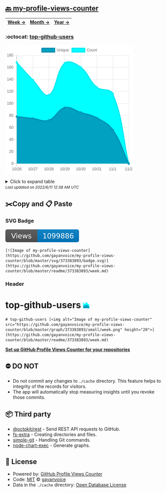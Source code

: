 ## [🔙 my-profile-views-counter](https://github.com/gayanvoice/my-profile-views-counter)
| [**Week →**](https://github.com/gayanvoice/my-profile-views-counter/blob/master/readme/373383893/week.md) | [**Month →**](https://github.com/gayanvoice/my-profile-views-counter/blob/master/readme/373383893/month.md) | [**Year →**](https://github.com/gayanvoice/my-profile-views-counter/blob/master/readme/373383893/year.md) |
| ---- | ---- | ----- |
### :octocat: [top-github-users](https://github.com/gayanvoice/top-github-users)
![Image of my-profile-views-counter](https://github.com/gayanvoice/my-profile-views-counter/blob/master/graph/373383893/large/week.png)

<details>
	<summary>Click to expand table</summary>
	<h2>:calendar: Week Page Views Table</h2>
<table>
	<tr>
		<th>
			Last Updated
		</th>
		<th>
			Unique
		</th>
		<th>
			Count
		</th>
	</tr>
	<tr>
		<td>
			<code>2022/6/11</code>
		</td>
		<td>
			<code>0</code>
		</td>
		<td>
			<code>0</code>
		</td>
	</tr>
	<tr>
		<td>
			<code>2022/6/10</code>
		</td>
		<td>
			<code>262</code>
		</td>
		<td>
			<code>583</code>
		</td>
	</tr>
	<tr>
		<td>
			<code>2022/6/9</code>
		</td>
		<td>
			<code>362</code>
		</td>
		<td>
			<code>749</code>
		</td>
	</tr>
	<tr>
		<td>
			<code>2022/6/8</code>
		</td>
		<td>
			<code>427</code>
		</td>
		<td>
			<code>884</code>
		</td>
	</tr>
	<tr>
		<td>
			<code>2022/6/7</code>
		</td>
		<td>
			<code>275</code>
		</td>
		<td>
			<code>686</code>
		</td>
	</tr>
	<tr>
		<td>
			<code>2022/6/6</code>
		</td>
		<td>
			<code>253</code>
		</td>
		<td>
			<code>620</code>
		</td>
	</tr>
	<tr>
		<td>
			<code>2022/6/5</code>
		</td>
		<td>
			<code>181</code>
		</td>
		<td>
			<code>419</code>
		</td>
	</tr>
	<tr>
		<td>
			<code>2022/6/4</code>
		</td>
		<td>
			<code>192</code>
		</td>
		<td>
			<code>428</code>
		</td>
	</tr>
</table>

</details>
<small><i>Last updated on 2022/6/11 12:38 AM UTC</i></small>

## ✂️Copy and 📋 Paste
### SVG Badge
[![Image of my-profile-views-counter](https://github.com/gayanvoice/my-profile-views-counter/blob/master/svg/373383893/badge.svg)](https://github.com/gayanvoice/my-profile-views-counter/blob/master/readme/373383893/week.md)
```readme
[![Image of my-profile-views-counter](https://github.com/gayanvoice/my-profile-views-counter/blob/master/svg/373383893/badge.svg)](https://github.com/gayanvoice/my-profile-views-counter/blob/master/readme/373383893/week.md)
```
### Header
# top-github-users [<img alt="Image of my-profile-views-counter" src="https://github.com/gayanvoice/my-profile-views-counter/blob/master/graph/373383893/small/week.png" height="20">](https://github.com/gayanvoice/my-profile-views-counter/blob/master/readme/373383893/week.md)
```readme
# top-github-users [<img alt="Image of my-profile-views-counter" src="https://github.com/gayanvoice/my-profile-views-counter/blob/master/graph/373383893/small/week.png" height="20">](https://github.com/gayanvoice/my-profile-views-counter/blob/master/readme/373383893/week.md)
```
[**Set up GitHub Profile Views Counter for your repositories**](https://github.com/gayanvoice/github-profile-views-counter)
## ⛔ DO NOT
- Do not commit any changes to `./cache` directory. This feature helps to integrity of the records for visitors.
- The app will automatically stop measuring insights until you revoke those commits.
## 📦 Third party

- [@octokit/rest](https://www.npmjs.com/package/@octokit/rest) - Send REST API requests to GitHub.
- [fs-extra](https://www.npmjs.com/package/fs-extra) - Creating directories and files.
- [simple-git](https://www.npmjs.com/package/simple-git) - Handling Git commands.
- [node-chart-exec](https://www.npmjs.com/package/node-chart-exec) - Generate graphs.
## 📄 License
- Powered by: [GitHub Profile Views Counter](https://github.com/gayanvoice/github-profile-views-counter)
- Code: [MIT](./LICENSE) © [gayanvoice](https://github.com/gayanvoice/github-profile-views-counter)
- Data in the `./cache` directory: [Open Database License](https://opendatacommons.org/licenses/odbl/1-0/)